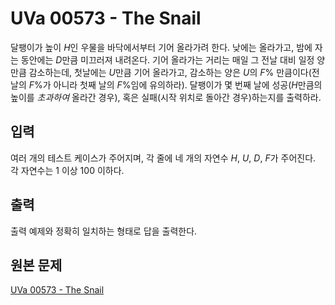# UVa 00573 - The Snail

달팽이가 높이 $H$인 우물을 바닥에서부터 기어 올라가려 한다. 낮에는 올라가고, 밤에 자는 동안에는 $D$만큼 미끄러져 내려온다. 기어 올라가는 거리는 매일 그 전날 대비 일정 양만큼 감소하는데, 첫날에는 $U$만큼 기어 올라가고, 감소하는 양은 $U$의 $F$% 만큼이다(전날의 $F$%가 아니라 첫째 날의 $F$%임에 유의하라). 달팽이가 몇 번째 날에 성공($H$만큼의 높이를 *초과하여* 올라간 경우), 혹은 실패(시작 위치로 돌아간 경우)하는지를 출력하라.

## 입력

여러 개의 테스트 케이스가 주어지며, 각 줄에 네 개의 자연수 $H$, $U$, $D$, $F$가 주어진다. 각 자연수는 1 이상 100 이하다.

## 출력

출력 예제와 정확히 일치하는 형태로 답을 출력한다.

## 원본 문제

[UVa 00573 - The Snail](https://uva.onlinejudge.org/index.php?option=com_onlinejudge&Itemid=8&page=show_problem&problem=514)
